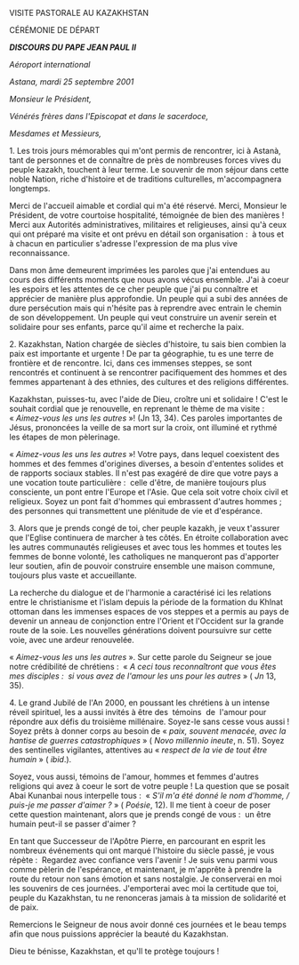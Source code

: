VISITE PASTORALE AU KAZAKHSTAN

CÉRÉMONIE DE DÉPART

***DISCOURS DU PAPE JEAN PAUL II***

*Aéroport international*

*Astana, mardi 25 septembre 2001*

*Monsieur le Président,*

*Vénérés frères dans l'Episcopat et dans le sacerdoce,*

*Mesdames et Messieurs,*

1. Les trois jours mémorables qui m'ont permis de rencontrer, ici à Astanà, tant de personnes et de connaître de près de nombreuses forces vives du peuple kazakh, touchent à leur terme. Le souvenir de mon séjour dans cette noble Nation, riche d'histoire et de traditions culturelles, m'accompagnera longtemps.

Merci de l'accueil aimable et cordial qui m'a été réservé. Merci, Monsieur le Président, de votre courtoise hospitalité, témoignée de bien des manières ! Merci aux Autorités administratives, militaires et religieuses, ainsi qu'à ceux qui ont préparé ma visite et ont prévu en détail son organisation :  à tous et à chacun en particulier s'adresse l'expression de ma plus vive reconnaissance.

Dans mon âme demeurent imprimées les paroles que j'ai entendues au cours des différents moments que nous avons vécus ensemble. J'ai à coeur les espoirs et les attentes de ce cher peuple que j'ai pu connaître et apprécier de manière plus approfondie. Un peuple qui a subi des années de dure persécution mais qui n'hésite pas à reprendre avec entrain le chemin de son développement. Un peuple qui veut construire un avenir serein et solidaire pour ses enfants, parce qu'il aime et recherche la paix.

2. Kazakhstan, Nation chargée de siècles d'histoire, tu sais bien combien la paix est importante et urgente ! De par ta géographie, tu es une terre de frontière et de rencontre. Ici, dans ces immenses steppes, se sont rencontrés et continuent à se rencontrer pacifiquement des hommes et des femmes appartenant à des ethnies, des cultures et des religions différentes.

Kazakhstan, puisses-tu, avec l'aide de Dieu, croître uni et solidaire ! C'est le souhait cordial que je renouvelle, en reprenant le thème de ma visite :  « *Aimez-vous les uns les autres* »! (Jn 13, 34). Ces paroles importantes de Jésus, prononcées la veille de sa mort sur la croix, ont illuminé et rythmé les étapes de mon pèlerinage.

« *Aimez-vous les uns les autres* »! Votre pays, dans lequel coexistent des hommes et des femmes d'origines diverses, a besoin d'ententes solides et de rapports sociaux stables. Il n'est pas exagéré de dire que votre pays a une vocation toute particulière :  celle d'être, de manière toujours plus consciente, un pont entre l'Europe et l'Asie. Que cela soit votre choix civil et religieux. Soyez un pont fait d'hommes qui embrassent d'autres hommes ; des personnes qui transmettent une plénitude de vie et d'espérance.

3. Alors que je prends congé de toi, cher peuple kazakh, je veux t'assurer que l'Eglise continuera de marcher à tes côtés. En étroite collaboration avec les autres communautés religieuses et avec tous les hommes et toutes les femmes de bonne volonté, les catholiques ne manqueront pas d'apporter leur soutien, afin de pouvoir construire ensemble une maison commune, toujours plus vaste et accueillante.

La recherche du dialogue et de l'harmonie a caractérisé ici les relations entre le christianisme et l'islam depuis la période de la formation du Khlnat ottoman dans les immenses espaces de vos steppes et a permis au pays de devenir un anneau de conjonction entre l'Orient et l'Occident sur la grande route de la soie. Les nouvelles générations doivent poursuivre sur cette voie, avec une ardeur renouvelée.

« *Aimez-vous les uns les autres* ». Sur cette parole du Seigneur se joue notre crédibilité de chrétiens :  « *A ceci tous reconnaîtront que vous êtes mes disciples :  si vous avez de l'amour les uns pour les autres* » ( *Jn* 13, 35).

4. Le grand Jubilé de l'An 2000, en poussant les chrétiens à un intense réveil spirituel, les a aussi invités à être des  témoins  de  l'amour pour répondre aux défis du troisième millénaire. Soyez-le sans cesse vous aussi ! Soyez prêts à donner corps au besoin de « *paix, souvent menacée, avec la hantise de guerres catastrophiques* » ( *Novo millennio ineute*, n. 51). Soyez des sentinelles vigilantes, attentives au « *respect de la vie de tout être humain* » ( *ibid*.).

Soyez, vous aussi, témoins de l'amour, hommes et femmes d'autres religions qui avez à coeur le sort de votre peuple ! La question que se posait Abai Kunanbai nous interpelle tous :  « *S'il m'a été donné le nom d'homme, / puis-je me passer d'aimer ?* » ( *Poésie*, 12). Il me tient à coeur de poser cette question maintenant, alors que je prends congé de vous :  un être humain peut-il se passer d'aimer ?

En tant que Successeur de l'Apôtre Pierre, en parcourant en esprit les nombreux événements qui ont marqué l'histoire du siècle passé, je vous répète :  Regardez avec confiance vers l'avenir ! Je suis venu parmi vous comme pèlerin de l'espérance, et maintenant, je m'apprête à prendre la route du retour non sans émotion et sans nostalgie. Je conserverai en moi les souvenirs de ces journées. J'emporterai avec moi la certitude que toi, peuple du Kazakhstan, tu ne renonceras jamais à ta mission de solidarité et de paix.

Remercions le Seigneur de nous avoir donné ces journées et le beau temps afin que nous puissions apprécier la beauté du Kazakhstan.

Dieu te bénisse, Kazakhstan, et qu'Il te protège toujours !